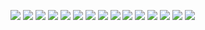 <p>
<img src="https://user-images.githubusercontent.com/120082785/223322312-840fbcd7-f8b1-4fba-a6a0-e9c672185412.png">
<img src="https://user-images.githubusercontent.com/120082785/223322334-78bde13a-43ed-4d0f-92d4-4db34bd50774.png">
<img src="https://user-images.githubusercontent.com/120082785/223322350-85bb4ee2-cdf6-4772-b2c0-3f24464d81ca.png">
 <img src="https://user-images.githubusercontent.com/120082785/223322362-cdf212fd-6b52-47d5-8bbf-144d4d08affb.png">
 <img src="https://user-images.githubusercontent.com/120082785/223322403-b1a1543a-9835-4cf0-91cf-33dffe43acdd.png">
 <img src="https://user-images.githubusercontent.com/120082785/223322423-26638808-b456-4f68-bd54-8eaf5824a22e.png">
 <img src="https://user-images.githubusercontent.com/120082785/223322549-c102868f-c2fc-4bb0-b9d7-25236aeb7943.png">
 <img src="https://user-images.githubusercontent.com/120082785/223322578-16f9fec6-c25f-4a67-8afa-4fbd4cfc43b7.png">
 <img src="https://user-images.githubusercontent.com/120082785/223322848-5bc9bad8-9b0c-4cac-bf34-2de47f892f60.png">
 <img src="https://user-images.githubusercontent.com/120082785/223322861-a1855c0a-4ced-4f4f-b269-f0f23efa1ca0.png">
 <img src="https://user-images.githubusercontent.com/120082785/223322878-701394d1-e375-47a1-aa9f-1e5967afd49e.png">
  <img src="https://user-images.githubusercontent.com/120082785/223322904-336695c4-2f76-43a2-a1c3-d4e0de5b8dbc.png">
  <img src="https://user-images.githubusercontent.com/120082785/223323002-b93bfb01-97b6-4925-be31-7f4cf9bf6ebe.png">
  <img src="https://user-images.githubusercontent.com/120082785/223323031-c38b30c6-10df-4175-9ec4-a7797905de84.png">
  <img src="https://user-images.githubusercontent.com/120082785/223323175-554db0c3-def3-4e3a-8848-27277d645d2f.png">
</p>

